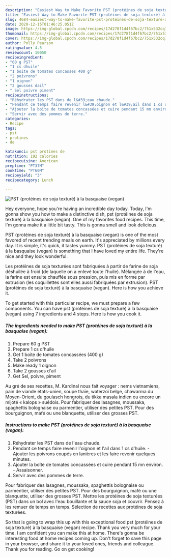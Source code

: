 ```yaml
---
description: "Easiest Way to Make Favorite PST (protéines de soja texturé) à la basquaise (vegan)"
title: "Easiest Way to Make Favorite PST (protéines de soja texturé) à la basquaise (vegan)"
slug: 4684-easiest-way-to-make-favorite-pst-proteines-de-soja-texture-a-la-basquaise-vegan
date: 2020-12-15T01:46:25.051Z
image: https://img-global.cpcdn.com/recipes/17d278f1d4f67bc2/751x532cq70/pst-proteines-de-soja-texture-a-la-basquaise-vegan-photo-principale-de-la-recette.jpg
thumbnail: https://img-global.cpcdn.com/recipes/17d278f1d4f67bc2/751x532cq70/pst-proteines-de-soja-texture-a-la-basquaise-vegan-photo-principale-de-la-recette.jpg
cover: https://img-global.cpcdn.com/recipes/17d278f1d4f67bc2/751x532cq70/pst-proteines-de-soja-texture-a-la-basquaise-vegan-photo-principale-de-la-recette.jpg
author: Polly Pearson
ratingvalue: 4.5
reviewcount: 10050
recipeingredient:
- "60 g PST"
- "1 cs dhuile"
- "1 boite de tomates concasses 400 g"
- "2 poivrons"
- "1 oignon"
- "2 gousses dail"
- " Sel poivre piment"
recipeinstructions:
- "Réhydrater les PST dans de l&#39;eau chaude."
- "Pendant ce temps faire revenir l&#39;oignon et l&#39;ail dans 1 cs d&#39;huile. Ajouter les poivrons coupés en lanières et les faire revenir quelques minutes."
- "Ajouter la boîte de tomates concassées et cuire pendant 15 mn environ. Assaisonner."
- "Servir avec des pommes de terre."
categories:
- Recipe
tags:
- pst
- protines
- de

katakunci: pst protines de 
nutrition: 192 calories
recipecuisine: American
preptime: "PT37M"
cooktime: "PT60M"
recipeyield: "3"
recipecategory: Lunch

---
```



![PST (protéines de soja texturé) à la basquaise (vegan)](https://img-global.cpcdn.com/recipes/17d278f1d4f67bc2/751x532cq70/pst-proteines-de-soja-texture-a-la-basquaise-vegan-photo-principale-de-la-recette.jpg)

Hey everyone, hope you're having an incredible day today. Today, I'm gonna show you how to make a distinctive dish, pst (protéines de soja texturé) à la basquaise (vegan). One of my favorites food recipes. This time, I'm gonna make it a little bit tasty. This is gonna smell and look delicious.

PST (protéines de soja texturé) à la basquaise (vegan) is one of the most favored of recent trending meals on earth. It's appreciated by millions every day. It is simple, it's quick, it tastes yummy. PST (protéines de soja texturé) à la basquaise (vegan) is something that I have loved my entire life. They're nice and they look wonderful.

Les protéines de soja texturées sont fabriquées à partir de farine de soja déshuilée à froid (de laquelle on a enlevé toute l&#39;huile). Mélangée à de l&#39;eau, la farine est ensuite chauffée sous pression, puis mis en forme par extrusion (les coquillettes sont elles aussi fabriquées par extrusion). PST (protéines de soja texturé) à la basquaise (vegan). Here is how you achieve it.


To get started with this particular recipe, we must prepare a few components. You can have pst (protéines de soja texturé) à la basquaise (vegan) using 7 ingredients and 4 steps. Here is how you cook it.

<!--inarticleads1-->

##### The ingredients needed to make PST (protéines de soja texturé) à la basquaise (vegan):

1. Prepare 60 g PST
1. Prepare 1 cs d&#39;huile
1. Get 1 boite de tomates concassées (400 g)
1. Take 2 poivrons
1. Make ready 1 oignon
1. Take 2 gousses d&#39;ail
1. Get  Sel, poivre, piment


Au gré de ses recettes, M. Kardinal nous fait voyager : nems vietnamiens, pain de viande états-unien, soupe thaïe, waterzoï belge, chawarma du Moyen-Orient, du goulasch hongrois, du tikka masala indien ou encore un mijoté « kalops » suédois. Pour fabriquer des lasagnes, moussaka, spaghettis bolognaise ou parmentier, utiliser des petites PST. Pour des bourguignon, mafé ou une blanquette, utiliser des grosses PST. 

<!--inarticleads2-->

##### Instructions to make PST (protéines de soja texturé) à la basquaise (vegan):

1. Réhydrater les PST dans de l&#39;eau chaude.
1. Pendant ce temps faire revenir l&#39;oignon et l&#39;ail dans 1 cs d&#39;huile. - Ajouter les poivrons coupés en lanières et les faire revenir quelques minutes.
1. Ajouter la boîte de tomates concassées et cuire pendant 15 mn environ. - Assaisonner.
1. Servir avec des pommes de terre.


Pour fabriquer des lasagnes, moussaka, spaghettis bolognaise ou parmentier, utiliser des petites PST. Pour des bourguignon, mafé ou une blanquette, utiliser des grosses PST. Mettre les protéines de soja texturées (PST) dans un bol avec l&#39;eau bouillante et la sauce soja et couvrir. Pensez à les remuer de temps en temps. Sélection de recettes aux protéines de soja texturées. 

So that is going to wrap this up with this exceptional food pst (protéines de soja texturé) à la basquaise (vegan) recipe. Thank you very much for your time. I am confident you can make this at home. There's gonna be interesting food at home recipes coming up. Don't forget to save this page in your browser, and share it to your loved ones, friends and colleague. Thank you for reading. Go on get cooking!
